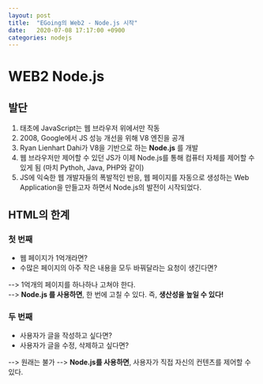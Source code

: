```yaml
---
layout: post
title:  "EGoing의 Web2 - Node.js 시작"
date:   2020-07-08 17:17:00 +0900
categories: nodejs
---
```

# WEB2 Node.js

## 발단
 1. 태초에 JavaScript는 웹 브라우저 위에서만 작동
 2. 2008, Google에서 JS 성능 개선을 위해  V8 엔진을 공개
 3. Ryan Lienhart Dahi가 V8을 기반으로 하는 <b>Node.js</b> 를 개발
 4. 웹 브라우저만 제어할 수 있던 JS가 이제 Node.js를 통해 컴퓨터 자체를 제어할 수 있게 됨 (마치 Pythoh, Java, PHP와 같이)
 5. JS에 익숙한 웹 개발자들의 폭발적인 반응, 웹 페이지를 자동으로 생성하는 Web Application을 만들고자 하면서 Node.js의 발전이 시작되었다.

## HTML의 한계
### 첫 번째
- 웹 페이지가 1억개라면?
- 수많은 페이지의 아주 작은 내용을 모두 바꿔달라는 요청이 생긴다면?

--> 1억개의 페이지를 하나하나 고쳐야 한다. <br/>
--> <b>Node.js 를 사용하면</b>, 한 번에 고칠 수 있다. 즉, <b>생산성을 높일 수 있다! </b> 

### 두 번째
- 사용자가 글을 작성하고 싶다면?
- 사용자가 글을 수정, 삭제하고 싶다면?

--> 원래는 불가
--> <b>Node.js를 사용하면</b>, 사용자가 직접 자신의 컨텐츠를 제어할 수 있다.
